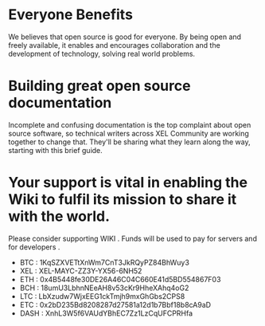 <!-- TITLE: Support Wiki -->

# Everyone Benefits
We believes that open source is good for everyone. By being open and freely available, it enables and encourages collaboration and the development of technology, solving real world problems.

# Building great open source documentation

Incomplete and confusing documentation is the top complaint about open source software, so technical writers across XEL Community are working together to change that. They'll be sharing what they learn along the way, starting with this brief guide.

# Your support is vital in enabling the Wiki to fulfil its mission to share it with the world.
Please consider supporting WIKI . Funds will be used to pay for servers and for developers .

* BTC   : 1KqSZXVETtXnWm7CnT3JkRQyPZ84BhWuy3   
* XEL   : XEL-MAYC-ZZ3Y-YX56-6NH52
* ETH   : 0x4B5448fe30DE26A46C04C660E41d5BD554867F03
* BCH   : 18umU3LbhnNEeAH8v53cKr9HheXAhq4oG2
* LTC    : LbXzudw7WjxEEG1ckTmjh9mxGhGbs2CPS8
* ETC    : 0x2bD235Bd8208287d27581a12d1b7Bbf18b8cA9aD
* DASH : XnhL3W5f6VAUdYBhEC7Zz1LzCqUFCPRHfa
